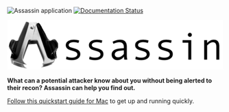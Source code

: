 ![Assassin application](https://github.com/wwce/Assassin/workflows/Assassin%20application/badge.svg?branch=master)
[![Documentation Status](https://readthedocs.org/projects/assassin/badge/?version=latest)](https://assassin.readthedocs.io/en/latest/?badge=latest)


![Assassin](https://github.com/hotpeppersec/Assassin/blob/master/docs/images/Assassin.png)

**What can a potential attacker know about you without being alerted to their recon?  Assassin can help you find out.**

[Follow this quickstart guide for Mac](https://assassin.readthedocs.io/en/latest/01-setup/quickstart.html) to get up and running quickly.